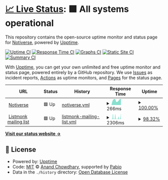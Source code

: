 # [📈 Live Status](https://status.notiverse.app): <!--live status--> **🟩 All systems operational**

This repository contains the open-source uptime monitor and status page for [Notiverse](https://status.notiverse.app), powered by [Upptime](https://github.com/upptime/upptime).

[![Uptime CI](https://github.com/Notiverse/notiverse-uptime/workflows/Uptime%20CI/badge.svg)](https://github.com/Notiverse/notiverse-uptime/actions?query=workflow%3A%22Uptime+CI%22)
[![Response Time CI](https://github.com/Notiverse/notiverse-uptime/workflows/Response%20Time%20CI/badge.svg)](https://github.com/Notiverse/notiverse-uptime/actions?query=workflow%3A%22Response+Time+CI%22)
[![Graphs CI](https://github.com/Notiverse/notiverse-uptime/workflows/Graphs%20CI/badge.svg)](https://github.com/Notiverse/notiverse-uptime/actions?query=workflow%3A%22Graphs+CI%22)
[![Static Site CI](https://github.com/Notiverse/notiverse-uptime/workflows/Static%20Site%20CI/badge.svg)](https://github.com/Notiverse/notiverse-uptime/actions?query=workflow%3A%22Static+Site+CI%22)
[![Summary CI](https://github.com/Notiverse/notiverse-uptime/workflows/Summary%20CI/badge.svg)](https://github.com/Notiverse/notiverse-uptime/actions?query=workflow%3A%22Summary+CI%22)

With [Upptime](https://upptime.js.org), you can get your own unlimited and free uptime monitor and status page, powered entirely by a GitHub repository. We use [Issues](https://github.com/Notiverse/notiverse-uptime/issues) as incident reports, [Actions](https://github.com/Notiverse/notiverse-uptime/actions) as uptime monitors, and [Pages](https://status.notiverse.app) for the status page.

<!--start: status pages-->
<!-- This summary is generated by Upptime (https://github.com/upptime/upptime) -->
<!-- Do not edit this manually, your changes will be overwritten -->
<!-- prettier-ignore -->
| URL | Status | History | Response Time | Uptime |
| --- | ------ | ------- | ------------- | ------ |
| <img alt="" src="https://icons.duckduckgo.com/ip3/www.notiverse.app.ico" height="13"> [Notiverse](https://www.notiverse.app) | 🟩 Up | [notiverse.yml](https://github.com/Notiverse/notiverse-uptime/commits/HEAD/history/notiverse.yml) | <details><summary><img alt="Response time graph" src="./graphs/notiverse/response-time-week.png" height="20"> 266ms</summary><br><a href="https://status.notiverse.app/history/notiverse"><img alt="Response time 254" src="https://img.shields.io/endpoint?url=https%3A%2F%2Fraw.githubusercontent.com%2FNotiverse%2Fnotiverse-uptime%2FHEAD%2Fapi%2Fnotiverse%2Fresponse-time.json"></a><br><a href="https://status.notiverse.app/history/notiverse"><img alt="24-hour response time 341" src="https://img.shields.io/endpoint?url=https%3A%2F%2Fraw.githubusercontent.com%2FNotiverse%2Fnotiverse-uptime%2FHEAD%2Fapi%2Fnotiverse%2Fresponse-time-day.json"></a><br><a href="https://status.notiverse.app/history/notiverse"><img alt="7-day response time 266" src="https://img.shields.io/endpoint?url=https%3A%2F%2Fraw.githubusercontent.com%2FNotiverse%2Fnotiverse-uptime%2FHEAD%2Fapi%2Fnotiverse%2Fresponse-time-week.json"></a><br><a href="https://status.notiverse.app/history/notiverse"><img alt="30-day response time 254" src="https://img.shields.io/endpoint?url=https%3A%2F%2Fraw.githubusercontent.com%2FNotiverse%2Fnotiverse-uptime%2FHEAD%2Fapi%2Fnotiverse%2Fresponse-time-month.json"></a><br><a href="https://status.notiverse.app/history/notiverse"><img alt="1-year response time 254" src="https://img.shields.io/endpoint?url=https%3A%2F%2Fraw.githubusercontent.com%2FNotiverse%2Fnotiverse-uptime%2FHEAD%2Fapi%2Fnotiverse%2Fresponse-time-year.json"></a></details> | <details><summary><a href="https://status.notiverse.app/history/notiverse">100.00%</a></summary><a href="https://status.notiverse.app/history/notiverse"><img alt="All-time uptime 100.00%" src="https://img.shields.io/endpoint?url=https%3A%2F%2Fraw.githubusercontent.com%2FNotiverse%2Fnotiverse-uptime%2FHEAD%2Fapi%2Fnotiverse%2Fuptime.json"></a><br><a href="https://status.notiverse.app/history/notiverse"><img alt="24-hour uptime 100.00%" src="https://img.shields.io/endpoint?url=https%3A%2F%2Fraw.githubusercontent.com%2FNotiverse%2Fnotiverse-uptime%2FHEAD%2Fapi%2Fnotiverse%2Fuptime-day.json"></a><br><a href="https://status.notiverse.app/history/notiverse"><img alt="7-day uptime 100.00%" src="https://img.shields.io/endpoint?url=https%3A%2F%2Fraw.githubusercontent.com%2FNotiverse%2Fnotiverse-uptime%2FHEAD%2Fapi%2Fnotiverse%2Fuptime-week.json"></a><br><a href="https://status.notiverse.app/history/notiverse"><img alt="30-day uptime 100.00%" src="https://img.shields.io/endpoint?url=https%3A%2F%2Fraw.githubusercontent.com%2FNotiverse%2Fnotiverse-uptime%2FHEAD%2Fapi%2Fnotiverse%2Fuptime-month.json"></a><br><a href="https://status.notiverse.app/history/notiverse"><img alt="1-year uptime 100.00%" src="https://img.shields.io/endpoint?url=https%3A%2F%2Fraw.githubusercontent.com%2FNotiverse%2Fnotiverse-uptime%2FHEAD%2Fapi%2Fnotiverse%2Fuptime-year.json"></a></details>
| <img alt="" src="https://icons.duckduckgo.com/ip3/listmonk.notiverse.app.ico" height="13"> [Listmonk mailing list](https://listmonk.notiverse.app) | 🟩 Up | [listmonk-mailing-list.yml](https://github.com/Notiverse/notiverse-uptime/commits/HEAD/history/listmonk-mailing-list.yml) | <details><summary><img alt="Response time graph" src="./graphs/listmonk-mailing-list/response-time-week.png" height="20"> 2306ms</summary><br><a href="https://status.notiverse.app/history/listmonk-mailing-list"><img alt="Response time 2070" src="https://img.shields.io/endpoint?url=https%3A%2F%2Fraw.githubusercontent.com%2FNotiverse%2Fnotiverse-uptime%2FHEAD%2Fapi%2Flistmonk-mailing-list%2Fresponse-time.json"></a><br><a href="https://status.notiverse.app/history/listmonk-mailing-list"><img alt="24-hour response time 2763" src="https://img.shields.io/endpoint?url=https%3A%2F%2Fraw.githubusercontent.com%2FNotiverse%2Fnotiverse-uptime%2FHEAD%2Fapi%2Flistmonk-mailing-list%2Fresponse-time-day.json"></a><br><a href="https://status.notiverse.app/history/listmonk-mailing-list"><img alt="7-day response time 2306" src="https://img.shields.io/endpoint?url=https%3A%2F%2Fraw.githubusercontent.com%2FNotiverse%2Fnotiverse-uptime%2FHEAD%2Fapi%2Flistmonk-mailing-list%2Fresponse-time-week.json"></a><br><a href="https://status.notiverse.app/history/listmonk-mailing-list"><img alt="30-day response time 2070" src="https://img.shields.io/endpoint?url=https%3A%2F%2Fraw.githubusercontent.com%2FNotiverse%2Fnotiverse-uptime%2FHEAD%2Fapi%2Flistmonk-mailing-list%2Fresponse-time-month.json"></a><br><a href="https://status.notiverse.app/history/listmonk-mailing-list"><img alt="1-year response time 2070" src="https://img.shields.io/endpoint?url=https%3A%2F%2Fraw.githubusercontent.com%2FNotiverse%2Fnotiverse-uptime%2FHEAD%2Fapi%2Flistmonk-mailing-list%2Fresponse-time-year.json"></a></details> | <details><summary><a href="https://status.notiverse.app/history/listmonk-mailing-list">98.32%</a></summary><a href="https://status.notiverse.app/history/listmonk-mailing-list"><img alt="All-time uptime 98.58%" src="https://img.shields.io/endpoint?url=https%3A%2F%2Fraw.githubusercontent.com%2FNotiverse%2Fnotiverse-uptime%2FHEAD%2Fapi%2Flistmonk-mailing-list%2Fuptime.json"></a><br><a href="https://status.notiverse.app/history/listmonk-mailing-list"><img alt="24-hour uptime 94.05%" src="https://img.shields.io/endpoint?url=https%3A%2F%2Fraw.githubusercontent.com%2FNotiverse%2Fnotiverse-uptime%2FHEAD%2Fapi%2Flistmonk-mailing-list%2Fuptime-day.json"></a><br><a href="https://status.notiverse.app/history/listmonk-mailing-list"><img alt="7-day uptime 98.32%" src="https://img.shields.io/endpoint?url=https%3A%2F%2Fraw.githubusercontent.com%2FNotiverse%2Fnotiverse-uptime%2FHEAD%2Fapi%2Flistmonk-mailing-list%2Fuptime-week.json"></a><br><a href="https://status.notiverse.app/history/listmonk-mailing-list"><img alt="30-day uptime 98.58%" src="https://img.shields.io/endpoint?url=https%3A%2F%2Fraw.githubusercontent.com%2FNotiverse%2Fnotiverse-uptime%2FHEAD%2Fapi%2Flistmonk-mailing-list%2Fuptime-month.json"></a><br><a href="https://status.notiverse.app/history/listmonk-mailing-list"><img alt="1-year uptime 98.58%" src="https://img.shields.io/endpoint?url=https%3A%2F%2Fraw.githubusercontent.com%2FNotiverse%2Fnotiverse-uptime%2FHEAD%2Fapi%2Flistmonk-mailing-list%2Fuptime-year.json"></a></details>

<!--end: status pages-->

[**Visit our status website →**](https://status.notiverse.app)

## 📄 License

- Powered by: [Upptime](https://github.com/upptime/upptime)
- Code: [MIT](./LICENSE) © [Anand Chowdhary](https://anandchowdhary.com), supported by [Pabio](https://pabio.com)
- Data in the `./history` directory: [Open Database License](https://opendatacommons.org/licenses/odbl/1-0/)
